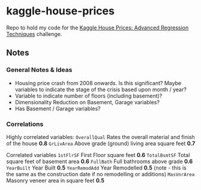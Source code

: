 # kaggle-house-prices

Repo to hold my code for the [Kaggle House Prices: Advanced Regression Techniques](https://www.kaggle.com/c/house-prices-advanced-regression-techniques) challenge.

## Notes

### General Notes & Ideas

* Housing price crash from 2008 onwards. Is this significant? Maybe variables to indicate the stage of the crisis based upon month / year?
* Variable to indicate number of floors (including basement)?
* Dimensionality Reduction on Basement, Garage variables?
* Has Basement / Garage variables?

### Correlations

Highly correlated variables: 
    `OverallQual` Rates the overall material and finish of the house **0.8**
    `GrLivArea` Above grade (ground) living area square feet **0.7**
    
Correlated variables
    `1stFlrSF` First Floor square feet **0.6**
    `TotalBsmtSF` Total square feet of basement area **0.6**
    `FullBath` Full bathrooms above grade **0.6**
    `YearBuilt` Year Built **0.5**
    `YearRemodAdd` Year Remodelled **0.5** (note - this is the same as the construction date if no remodelling or additions)
    `MasVnrArea` Masonry veneer area in square feet **0.5**
    

